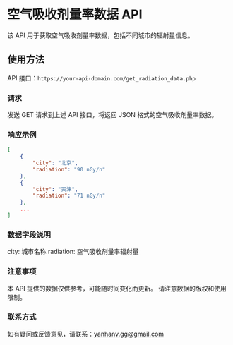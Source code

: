 # 空气吸收剂量率数据 API

该 API 用于获取空气吸收剂量率数据，包括不同城市的辐射量信息。

## 使用方法

API 接口：`https://your-api-domain.com/get_radiation_data.php`

### 请求

发送 GET 请求到上述 API 接口，将返回 JSON 格式的空气吸收剂量率数据。

### 响应示例

```json
[
    {
        "city": "北京",
        "radiation": "90 nGy/h"
    },
    {
        "city": "天津",
        "radiation": "71 nGy/h"
    },
    ...
]
```
### 数据字段说明
city: 城市名称
radiation: 空气吸收剂量率辐射量
### 注意事项
本 API 提供的数据仅供参考，可能随时间变化而更新。
请注意数据的版权和使用限制。
### 联系方式
如有疑问或反馈意见，请联系：yanhanv.gg@gmail.com
